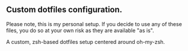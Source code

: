 ## Custom dotfiles configuration. 

Please note, this is my personal setup. If you decide to use any of these files, you do so at your own risk as they are available "as is". 

A custom, zsh-based dotfiles setup centered around oh-my-zsh.
